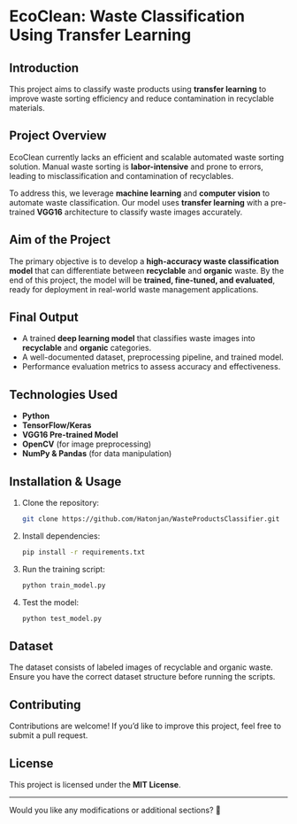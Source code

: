 # **EcoClean: Waste Classification Using Transfer Learning**

## **Introduction**
This project aims to classify waste products using **transfer learning** to improve waste sorting efficiency and reduce contamination in recyclable materials.

## **Project Overview**
EcoClean currently lacks an efficient and scalable automated waste sorting solution. Manual waste sorting is **labor-intensive** and prone to errors, leading to misclassification and contamination of recyclables. 

To address this, we leverage **machine learning** and **computer vision** to automate waste classification. Our model uses **transfer learning** with a pre-trained **VGG16** architecture to classify waste images accurately.

## **Aim of the Project**
The primary objective is to develop a **high-accuracy waste classification model** that can differentiate between **recyclable** and **organic** waste. By the end of this project, the model will be **trained, fine-tuned, and evaluated**, ready for deployment in real-world waste management applications.

## **Final Output**
- A trained **deep learning model** that classifies waste images into **recyclable** and **organic** categories.
- A well-documented dataset, preprocessing pipeline, and trained model.
- Performance evaluation metrics to assess accuracy and effectiveness.

## **Technologies Used**
- **Python**
- **TensorFlow/Keras**
- **VGG16 Pre-trained Model**
- **OpenCV** (for image preprocessing)
- **NumPy & Pandas** (for data manipulation)

## **Installation & Usage**
1. Clone the repository:
   ```bash
   git clone https://github.com/Hatonjan/WasteProductsClassifier.git
   ```
2. Install dependencies:
   ```bash
   pip install -r requirements.txt
   ```
3. Run the training script:
   ```bash
   python train_model.py
   ```
4. Test the model:
   ```bash
   python test_model.py
   ```

## **Dataset**
The dataset consists of labeled images of recyclable and organic waste. Ensure you have the correct dataset structure before running the scripts.

## **Contributing**
Contributions are welcome! If you’d like to improve this project, feel free to submit a pull request.

## **License**
This project is licensed under the **MIT License**.

---

Would you like any modifications or additional sections? 🚀
